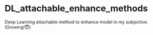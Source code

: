 # DL_attachable_enhance_methods
Deep Learning attachable method to enhance model in my subjective. (Growing!😇)
